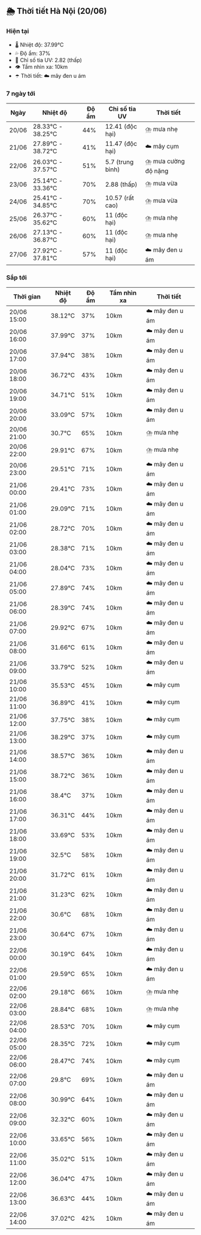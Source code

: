 ## 🌦️ Thời tiết Hà Nội (20/06)

### Hiện tại

- 🌡️ Nhiệt độ: 37.99℃
- 💦 Độ ẩm: 37%
- 🌟 Chỉ số tia UV: 2.82 (thấp)
- 👁️ Tầm nhìn xa: 10km
- ☂️ Thời tiết: ☁️ mây đen u ám

### 7 ngày tới

| Ngày | Nhiệt độ | Độ ẩm | Chỉ số tia UV | Thời tiết |
| --- | --- | --- | --- | --- |
| 20/06 | 28.33℃ - 38.25℃ | 44% | 12.41 (độc hại) | ⛈️ mưa nhẹ |
| 21/06 | 27.89℃ - 38.72℃ | 41% | 11.47 (độc hại) | ☁️ mây cụm |
| 22/06 | 26.03℃ - 37.57℃ | 51% | 5.7 (trung bình) | ⛈️ mưa cường độ nặng |
| 23/06 | 25.14℃ - 33.36℃ | 70% | 2.88 (thấp) | ⛈️ mưa vừa |
| 24/06 | 25.41℃ - 34.85℃ | 70% | 10.57 (rất cao) | ⛈️ mưa vừa |
| 25/06 | 26.37℃ - 35.62℃ | 60% | 11 (độc hại) | ⛈️ mưa nhẹ |
| 26/06 | 27.13℃ - 36.87℃ | 60% | 11 (độc hại) | ⛈️ mưa nhẹ |
| 27/06 | 27.92℃ - 37.81℃ | 57% | 11 (độc hại) | ☁️ mây đen u ám |

### Sắp tới

| Thời gian | Nhiệt độ | Độ ẩm | Tầm nhìn xa | Thời tiết |
| --- | --- | --- | --- | --- |
| 20/06 15:00 | 38.12℃ | 37% | 10km | ☁️ mây đen u ám |
| 20/06 16:00 | 37.99℃ | 37% | 10km | ☁️ mây đen u ám |
| 20/06 17:00 | 37.94℃ | 38% | 10km | ☁️ mây đen u ám |
| 20/06 18:00 | 36.72℃ | 43% | 10km | ☁️ mây đen u ám |
| 20/06 19:00 | 34.71℃ | 51% | 10km | ☁️ mây đen u ám |
| 20/06 20:00 | 33.09℃ | 57% | 10km | ☁️ mây đen u ám |
| 20/06 21:00 | 30.7℃ | 65% | 10km | ⛈️ mưa nhẹ |
| 20/06 22:00 | 29.91℃ | 67% | 10km | ⛈️ mưa nhẹ |
| 20/06 23:00 | 29.51℃ | 71% | 10km | ☁️ mây đen u ám |
| 21/06 00:00 | 29.41℃ | 73% | 10km | ☁️ mây đen u ám |
| 21/06 01:00 | 29.09℃ | 71% | 10km | ☁️ mây đen u ám |
| 21/06 02:00 | 28.72℃ | 70% | 10km | ☁️ mây đen u ám |
| 21/06 03:00 | 28.38℃ | 71% | 10km | ☁️ mây đen u ám |
| 21/06 04:00 | 28.04℃ | 73% | 10km | ☁️ mây đen u ám |
| 21/06 05:00 | 27.89℃ | 74% | 10km | ☁️ mây đen u ám |
| 21/06 06:00 | 28.39℃ | 74% | 10km | ☁️ mây đen u ám |
| 21/06 07:00 | 29.92℃ | 67% | 10km | ☁️ mây đen u ám |
| 21/06 08:00 | 31.66℃ | 61% | 10km | ☁️ mây đen u ám |
| 21/06 09:00 | 33.79℃ | 52% | 10km | ☁️ mây đen u ám |
| 21/06 10:00 | 35.53℃ | 45% | 10km | ☁️ mây cụm |
| 21/06 11:00 | 36.89℃ | 41% | 10km | ☁️ mây cụm |
| 21/06 12:00 | 37.75℃ | 38% | 10km | ☁️ mây cụm |
| 21/06 13:00 | 38.29℃ | 37% | 10km | ☁️ mây cụm |
| 21/06 14:00 | 38.57℃ | 36% | 10km | ☁️ mây đen u ám |
| 21/06 15:00 | 38.72℃ | 36% | 10km | ☁️ mây đen u ám |
| 21/06 16:00 | 38.4℃ | 37% | 10km | ☁️ mây đen u ám |
| 21/06 17:00 | 36.31℃ | 44% | 10km | ☁️ mây đen u ám |
| 21/06 18:00 | 33.69℃ | 53% | 10km | ☁️ mây đen u ám |
| 21/06 19:00 | 32.5℃ | 58% | 10km | ☁️ mây đen u ám |
| 21/06 20:00 | 31.72℃ | 61% | 10km | ☁️ mây đen u ám |
| 21/06 21:00 | 31.23℃ | 62% | 10km | ☁️ mây đen u ám |
| 21/06 22:00 | 30.6℃ | 68% | 10km | ☁️ mây đen u ám |
| 21/06 23:00 | 30.64℃ | 67% | 10km | ☁️ mây đen u ám |
| 22/06 00:00 | 30.19℃ | 64% | 10km | ☁️ mây đen u ám |
| 22/06 01:00 | 29.59℃ | 65% | 10km | ☁️ mây đen u ám |
| 22/06 02:00 | 29.18℃ | 66% | 10km | ⛈️ mưa nhẹ |
| 22/06 03:00 | 28.84℃ | 68% | 10km | ⛈️ mưa nhẹ |
| 22/06 04:00 | 28.53℃ | 70% | 10km | ☁️ mây cụm |
| 22/06 05:00 | 28.35℃ | 72% | 10km | ☁️ mây cụm |
| 22/06 06:00 | 28.47℃ | 74% | 10km | ☁️ mây cụm |
| 22/06 07:00 | 29.8℃ | 69% | 10km | ☁️ mây đen u ám |
| 22/06 08:00 | 30.99℃ | 64% | 10km | ☁️ mây đen u ám |
| 22/06 09:00 | 32.32℃ | 60% | 10km | ☁️ mây đen u ám |
| 22/06 10:00 | 33.65℃ | 56% | 10km | ☁️ mây đen u ám |
| 22/06 11:00 | 35.02℃ | 51% | 10km | ☁️ mây đen u ám |
| 22/06 12:00 | 36.04℃ | 47% | 10km | ☁️ mây đen u ám |
| 22/06 13:00 | 36.63℃ | 44% | 10km | ☁️ mây đen u ám |
| 22/06 14:00 | 37.02℃ | 42% | 10km | ☁️ mây đen u ám |
